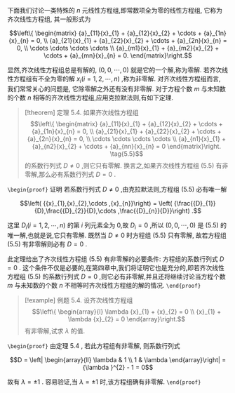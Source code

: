 
下面我们讨论一类特殊的 $n$ 元线性方程组,即常数项全为零的线性方程组,
它称为齐次线性方程组, 其一般形式为

$$\left\{ \begin{matrix} {a}_{11}{x}_{1} + {a}_{12}{x}_{2} + \cdots + {a}_{1n}{x}_{n} = 0, \\ {a}_{21}{x}_{1} + {a}_{22}{x}_{2} + \cdots + {a}_{2n}{x}_{n} = 0, \\ \cdots \cdots \cdots \cdots \\ {a}_{m1}{x}_{1} + {a}_{m2}{x}_{2} + \cdots + {a}_{mn}{x}_{n} = 0. \end{matrix}\right.$$

显然,齐次线性方程组总是有解的, $\left( {0,0,\cdots ,0}\right)$
就是它的一个解,称为零解. 若齐次线性方程组有不全为零的解
${x}_{i}\left( {i = 1,2,\cdots ,n}\right)$ ,称为非零解.
对齐次线性方程组而言, 我们常常关心的问题是, 它除零解之外还有没有非零解.
对于方程个数 $m$ 与未知数的个数 $n$
相等的齐次线性方程组,应用克拉默法则,有如下定理.

> [!theorem] 定理 5.4. 
> 如果齐次线性方程组
> $$\left\{ \begin{matrix} {a}_{11}{x}_{1} + {a}_{12}{x}_{2} + \cdots + {a}_{1n}{x}_{n} = 0, \\ {a}_{21}{x}_{1} + {a}_{22}{x}_{2} + \cdots + {a}_{2n}{x}_{n} = 0, \\ \cdots \cdots \cdots \cdots \\ {a}_{n1}{x}_{1} + {a}_{n2}{x}_{2} + \cdots + {a}_{nn}{x}_{n} = 0 \end{matrix}\right. \tag{5.5}$$
> 的系数行列式 $D \neq 0$ ,则它只有零解. 换言之,如果齐次线性方程组 (5.5) 有非零解,那么必有系数行列式 $D = 0$ .

`\begin{proof}`
证明 若系数行列式 $D \neq 0$ ,由克拉默法则,方程组 (5.5) 必有唯一解

$$\left( {{x}_{1},{x}_{2},\cdots ,{x}_{n}}\right) = \left( {\frac{{D}_{1}}{D},\frac{{D}_{2}}{D},\cdots ,\frac{{D}_{n}}{D}}\right) .$$

这里 ${D}_{i}\left( {i = 1,2,\cdots ,n}\right)$ 的第 $i$ 列元素全为 0,故
${D}_{i} = 0$ ,所以 $\left( {0,0,\cdots ,0}\right)$ 是 (5.5)
的唯一解,也就是说,它只有零解. 既然当 $D \neq 0$ 时方程组 (5.5) 只有零解,
故若方程组 (5.5) 有非零解则必有 $D = 0$ .

此定理给出了齐次线性方程组 (5.5) 有非零解的必要条件: 方程组的系数行列式
$D = 0$ .
这个条件不仅是必要的,在第四章中,我们将证明它也是充分的,即若齐次线性方程组
(5.5) 的系数行列式 $D = 0$ ,则它必有非零解,并且还将继续讨论当方程个数
$m$ 与未知数的个数 $n$ 不相等时齐次线性方程组的解的情况.
`\end{proof}`

> [!example] 例题 5.4. 
> 设齐次线性方程组
> $$\left\{ \begin{array}{l} \lambda {x}_{1} + {x}_{2} = 0 \\ {x}_{1} + \lambda {x}_{2} = 0 \end{array}\right.$$
> 有非零解,试求 $\lambda$ 的值.

`\begin{proof}`
由定理 5.4 , 若此方程组有非零解, 则系数行列式

$$D = \left| \begin{array}{ll} \lambda & 1 \\ 1 & \lambda \end{array}\right| = {\lambda }^{2} - 1 = 0$$

故有 $\lambda = \pm 1$ . 容易验证,当 $\lambda = \pm 1$
时,该方程组确有非零解.
`\end{proof}`